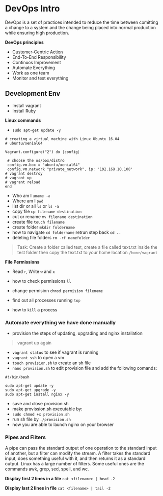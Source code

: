 # DevOps Intro
DevOps is a set of practices intended to reduce the time between comitting a change to a system and the change being placed into normal production while ensuring high production.

**DevOps principles**
- Customer-Centric Action
- End-To-End Responsibility
- Continuos Improvement
- Automate Everything
- Work as one team
- Monitor and test everything



## Development Env

- Install vagrant
- Install Ruby


**Linux commands**
- `sudo apt-get update -y`
```
# creating a virtual machine with Linux Ubuntu 16.04
# ubuntu/xenial64

Vagrant.configure("2") do |config|

 # choose the os/box/distro
 config.vm.box = "ubuntu/xenial64"
 config.vm.network "private_network", ip: "192.168.10.100"  
# vagrant destroy
# vagrant up
# vagrant reload
end
```
- Who am I `uname -a`
- Where am I `pwd`
- list dir or all `ls` or `ls -a`
- copy file `cp filename destination`
- cut or rename `mv filename destination`
- create file `touch filename`
- create folder `mkdir foldername`
- how to navigate `cd foldername` retrun step back `cd ..`
- deleting file folders `rm -rf namefolder`

> Task: Create a folder called test, create a file called text.txt inside the test folder then copy the text.txt to your home location `/home/vagrant`

**File Permissions**
- Read `r`, Write `w` and `x`
- how to check permissions `ll`
- change permision `chmod permision filename`

- find out all processes running `top`
- how to `kill` a process 

### Automate everything we have done manually
- provision the steps of updating, upgrading and nginx installation
  
> vagrant up again
- `vagrant status` to see if vagrant is running
- `vagrant ssh` to open a vm
- `touch provision.sh` to create an sh file
- `nano provision.sh` to edit provision file and add the following comands:
```
#!/bin/bash

sudo apt-get update -y
sudo apt-get upgrade -y
sudo apt-get install nginx -y

```
- save and close provision.sh
- make provission.sh executable by:
- `sudo chmod +x provision.sh`
- run sh file by `./provision.sh`
- now you are able to launch nginx on your browser 

### Pipes and Filters

A pipe can pass the standard output of one operation to the standard input of another, but a filter can modify the stream. A filter takes the standard input, does something useful with it, and then returns it as a standard output. Linux has a large number of filters. Some useful ones are the commands awk, grep, sed, spell, and wc.

**Display first 2 lines in a file**
`cat <filename> | head -2`

**Display last 2 lines in file**
`cat <filename> | tail -2`


